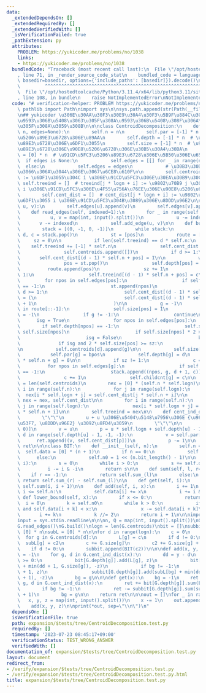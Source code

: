 ```yaml
---
data:
  _extendedDependsOn: []
  _extendedRequiredBy: []
  _extendedVerifiedWith: []
  _isVerificationFailed: true
  _pathExtension: py
  attributes:
    PROBLEM: https://yukicoder.me/problems/no/1038
    links:
    - https://yukicoder.me/problems/no/1038
  bundledCode: "Traceback (most recent call last):\n  File \"/opt/hostedtoolcache/Python/3.11.4/x64/lib/python3.11/site-packages/onlinejudge_verify/documentation/build.py\"\
    , line 71, in _render_source_code_stat\n    bundled_code = language.bundle(stat.path,\
    \ basedir=basedir, options={'include_paths': [basedir]}).decode()\n          \
    \         ^^^^^^^^^^^^^^^^^^^^^^^^^^^^^^^^^^^^^^^^^^^^^^^^^^^^^^^^^^^^^^^^^^^^^^^^^^^^^^^^^\n\
    \  File \"/opt/hostedtoolcache/Python/3.11.4/x64/lib/python3.11/site-packages/onlinejudge_verify/languages/python.py\"\
    , line 108, in bundle\n    raise NotImplementedError\nNotImplementedError\n"
  code: "# verification-helper: PROBLEM https://yukicoder.me/problems/no/1038\nfrom\
    \ pathlib import Path\nimport sys\n\nsys.path.append(str(Path(__file__).resolve().parent.parent.parent.parent))\n\
    \n## yukicoder \u306E\u30AA\u30F3\u30E9\u30A4\u30F3\u5B9F\u884C\u3060\u3068TL\u306B\
    \u9593\u306B\u5408\u3063\u305F\u308A\u9593\u306B\u5408\u308F\u306A\u304B\u3063\
    \u305F\u308A\u3059\u308B\n\n\nclass CentroidDecomposition:\n    def __init__(self,\
    \ n, edges=None):\n        self.n = n\n        self.par = [-1] * n  # \u91CD\u5FC3\
    \u5206\u89E3\u6728\u306E\u89AA\n        self.depth = [-1] * n  # \u91CD\u5FC3\u5206\
    \u89E3\u6728\u306E\u6DF1\u3055\n        self.size = [-1] * n  # \u91CD\u5FC3\u5206\
    \u89E3\u6728\u306E\u90E8\u5206\u6728\u306E\u30B5\u30A4\u30BA\n        self.childcnt\
    \ = [0] * n  # \u91CD\u5FC3\u5206\u89E3\u6728\u306E\u5B50\u306E\u6570\n      \
    \  if edges is None:\n            self.edges = [[] for _ in range(n)]\n      \
    \  else:\n            self.edges = edges\n            # \u30B3\u30D4\u30FC\u3057\
    \u3066\u306A\u3044\u306E\u3067\u6CE8\u610F\n\n        self.centroids = []  # centroids[i]\
    \ := \u6DF1\u3055\u304C i \u306E\u91CD\u5FC3\u306E\u30EA\u30B9\u30C8\n       \
    \ self.treeind = []  # treeind[j * logn + i] := \u9802\u70B9 j \u304C\u6DF1\u3055\
    \ i \u306E\u91CD\u5FC3\u306E\u4F55\u756A\u76EE\u306E\u90E8\u5206\u6728\u304B\n\
    \        self.cent_dist = []  # cent_dist[j * logn + i] := \u9802\u70B9 j \u304C\
    \u6DF1\u3055 i \u306E\u91CD\u5FC3\u304B\u3089\u306E\u8DDD\u96E2\n\n    def add_edge(self,\
    \ u, v):\n        self.edges[u].append(v)\n        self.edges[v].append(u)\n\n\
    \    def read_edges(self, indexed=1):\n        for _ in range(self.n - 1):\n \
    \           u, v = map(int, input().split())\n            u -= indexed\n     \
    \       v -= indexed\n            self.add_edge(u, v)\n\n    def build(self):\n\
    \        stack = [(0, -1, 0, -1)]\n        while stack:\n            pos, bpos,\
    \ d, c = stack.pop()\n            st = [pos]\n            route = []\n       \
    \     sz = 0\n\n            if len(self.treeind) == d * self.n:\n            \
    \    self.treeind += [-1] * self.n\n                self.cent_dist += [-1] * self.n\n\
    \                self.centroids.append([])\n            if d >= 1:\n         \
    \       self.cent_dist[(d - 1) * self.n + pos] = 1\n\n            while st:\n\
    \                pos = st.pop()\n                self.depth[pos] = -2\n      \
    \          route.append(pos)\n                sz += 1\n                if d >=\
    \ 1:\n                    self.treeind[(d - 1) * self.n + pos] = c\n\n       \
    \         for npos in self.edges[pos]:\n                    if self.depth[npos]\
    \ == -1:\n                        st.append(npos)\n                        if\
    \ d >= 1:\n                            self.cent_dist[(d - 1) * self.n + npos]\
    \ = (\n                                self.cent_dist[(d - 1) * self.n + pos]\
    \ + 1\n                            )\n\n            g = -1\n            for pos\
    \ in route[::-1]:\n                self.size[pos] = 1\n                self.depth[pos]\
    \ = -1\n                if g != -1:\n                    continue\n          \
    \      isg = True\n                for npos in self.edges[pos]:\n            \
    \        if self.depth[npos] == -1:\n                        self.size[pos] +=\
    \ self.size[npos]\n                        if self.size[npos] * 2 > sz:\n    \
    \                        isg = False\n                            break\n\n  \
    \              if isg and 2 * self.size[pos] >= sz:\n                    g = pos\n\
    \n            self.centroids[d].append(g)\n\n            self.size[g] = sz\n \
    \           self.par[g] = bpos\n            self.depth[g] = d\n            self.cent_dist[d\
    \ * self.n + g] = 0\n\n            if sz != 1:\n                c = 0\n      \
    \          for npos in self.edges[g]:\n                    if self.depth[npos]\
    \ == -1:\n                        stack.append((npos, g, d + 1, c))\n        \
    \                c += 1\n                self.childcnt[g] = c\n\n        self.logn\
    \ = len(self.centroids)\n        nex = [0] * (self.n * self.logn)\n        for\
    \ i in range(self.n):\n            for j in range(self.logn):\n              \
    \  nex[i * self.logn + j] = self.cent_dist[j * self.n + i]\n\n        self.cent_dist,\
    \ nex = nex, self.cent_dist\n\n        for i in range(self.n):\n            for\
    \ j in range(self.logn):\n                nex[i * self.logn + j] = self.treeind[j\
    \ * self.n + i]\n\n        self.treeind = nex\n\n    def cent_ind_dist(self, u):\n\
    \        \"\"\"\n        u + u \u306E\u5404\u5148\u7956\u306E {\u9802\u70B9\u756A\
    \u53F7, \u8DDD\u96E2} \u3092\u8FD4\u3059\n        \"\"\"\n\n        ret = [(u,\
    \ 0)]\n        v = u\n        p = u * self.logn + self.depth[u] - 1\n        for\
    \ d in range(self.depth[u] - 1, -1, -1):\n            v = self.par[v]\n      \
    \      ret.append((v, self.cent_dist[p]))\n            p -= 1\n\n        return\
    \ ret\n\n\nclass BIT:\n    def __init__(self, n):\n        self.n = n\n      \
    \  self.data = [0] * (n + 1)\n        if n == 0:\n            self.n0 = 0\n  \
    \      else:\n            self.n0 = 1 << (n.bit_length() - 1)\n\n    def sum_(self,\
    \ i):\n        s = 0\n        while i > 0:\n            s += self.data[i]\n  \
    \          i -= i & -i\n        return s\n\n    def sum(self, l, r=-1):\n    \
    \    if r == -1:\n            return self.sum_(l)\n        else:\n           \
    \ return self.sum_(r) - self.sum_(l)\n\n    def get(self, i):\n        return\
    \ self.sum(i, i + 1)\n\n    def add(self, i, x):\n        i += 1\n        while\
    \ i <= self.n:\n            self.data[i] += x\n            i += i & -i\n\n   \
    \ def lower_bound(self, x):\n        if x <= 0:\n            return 0\n      \
    \  i = 0\n        k = self.n0\n        while k > 0:\n            if i + k <= self.n\
    \ and self.data[i + k] < x:\n                x -= self.data[i + k]\n         \
    \       i += k\n            k //= 2\n        return i + 1\n\n\nimport sys\n\n\
    input = sys.stdin.readline\n\n\nn, Q = map(int, input().split())\nG = CentroidDecomposition(n)\n\
    G.read_edges()\nG.build()\nlogn = len(G.centroids)\nbit = []\nsubbit = []\nL =\
    \ [0] * n\nsubL = [0] * n\n\nfor d in range(logn):\n    c = 0\n    c2 = 0\n  \
    \  for g in G.centroids[d]:\n        L[g] = c\n        if d != 0:\n          \
    \  subL[g] = c2\n        c += G.size[g]\n        c2 += G.size[g] + 1\n    bit.append(BIT(c))\n\
    \    if d != 0:\n        subbit.append(BIT(c2))\n\n\ndef add(x, y, z):\n    bg\
    \ = -1\n    for g, d in G.cent_ind_dist(x):\n        dd = y - d\n        if dd\
    \ >= 0:\n            bit[G.depth[g]].add(L[g], z)\n            bit[G.depth[g]].add(L[g]\
    \ + min(dd + 1, G.size[g]), -z)\n            if bg != -1:\n                subbit[G.depth[g]].add(subL[bg]\
    \ + 1, z)\n                subbit[G.depth[g]].add(subL[bg] + min(dd + 1, G.size[bg]\
    \ + 1), -z)\n        bg = g\n\n\ndef get(x):\n    bg = -1\n    ret = 0\n    for\
    \ g, d in G.cent_ind_dist(x):\n        ret += bit[G.depth[g]].sum(L[g] + d + 1)\n\
    \        if bg != -1:\n            ret -= subbit[G.depth[g]].sum(subL[bg] + d\
    \ + 1)\n        bg = g\n\n    return ret\n\n\nout = []\nfor _ in range(Q):\n \
    \   x, y, z = map(int, input().split())\n    x -= 1\n    out.append(get(x))\n\
    \    add(x, y, z)\n\nprint(*out, sep=\"\\n\")\n"
  dependsOn: []
  isVerificationFile: true
  path: expansion/$tests/tree/CentroidDecomposition.test.py
  requiredBy: []
  timestamp: '2023-07-23 08:45:17+09:00'
  verificationStatus: TEST_WRONG_ANSWER
  verifiedWith: []
documentation_of: expansion/$tests/tree/CentroidDecomposition.test.py
layout: document
redirect_from:
- /verify/expansion/$tests/tree/CentroidDecomposition.test.py
- /verify/expansion/$tests/tree/CentroidDecomposition.test.py.html
title: expansion/$tests/tree/CentroidDecomposition.test.py
---
```

